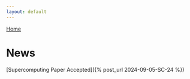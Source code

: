 ```yaml
---
layout: default
---
```


[Home](./)

# News

[Supercomputing Paper Accepted]({% post_url 2024-09-05-SC-24 %})


